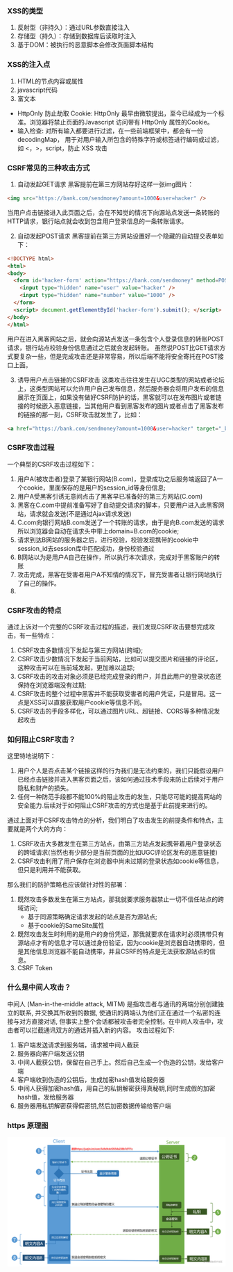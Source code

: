 ### XSS的类型
1. 反射型（非持久）：通过URL参数直接注入
2. 存储型（持久）：存储到数据库后读取时注入
3. 基于DOM：被执行的恶意脚本会修改页面脚本结构

### XSS的注入点
1. HTML的节点内容或属性
2. javascript代码
3. 富文本

- HttpOnly 防止劫取 Cookie: HttpOnly 最早由微软提出，至今已经成为一个标准。浏览器将禁止页面的Javascript 访问带有 HttpOnly 属性的Cookie。
- 输入检查: 对所有输入都要进行过滤，在一些前端框架中，都会有一份 decodingMap， 用于对用户输入所包含的特殊字符或标签进行编码或过滤，如 <，>，script，防止 XSS 攻击

### CSRF常见的三种攻击方式
1. 自动发起GET请求
黑客提前在第三方网站存好这样一张img图片：
```html
<img src="https://bank.com/sendmoney?amount=1000&user=hacker" />
```
当用户点击链接进入此页面之后，会在不知觉的情况下向源站点发送一条转账的HTTP请求，银行站点就会收到包含用户登录信息的一条转账请求。

2. 自动发起POST请求
黑客提前在第三方网站设置好一个隐藏的自动提交表单如下：
``` html
<!DOCTYPE html>
<html>
<body>
  <form id='hacker-form' action="https://bank.com/sendmoney" method=POST>
    <input type="hidden" name="user" value="hacker" />
    <input type="hidden" name="number" value="1000" />
  </form>
  <script> document.getElementById('hacker-form').submit(); </script>
</body>
</html>
```
用户在进入黑客网站之后，就会向源站点发送一条包含个人登录信息的转账POST请求，银行站点校验身份信息通过之后就会发起转账。
虽然说POST比GET请求方式要复杂一些，但是完成攻击还是非常容易，所以后端不能将安全寄托在POST接口上面。

3. 诱导用户点击链接的CSRF攻击
这类攻击往往发生在UGC类型的网站或者论坛上，这类型网站可以允许用户自己发布信息，然后服务器会将用户发布的信息展示在页面上，如果没有做好CSRF防护的话，黑客就可以在发布图片或者链接的时候嵌入恶意链接，当其他用户看到黑客发布的图片或者点击了黑客发布的链接的那一刻，CSRF攻击就发生了，比如：
```html
<a href="https://bank.com/sendmoney?amount=1000&user=hacker" target="_blank">特大新闻！！！点我查看！！！<a/>
```


### CSRF攻击过程
一个典型的CSRF攻击过程如下：

1. 用户A(被攻击者)登录了某银行网站(B.com)，登录成功之后服务端返回了A一个cookie，里面保存的是用户的session_id等身份信息;
2. 用户A受黑客引诱无意间点击了黑客早已准备好的第三方网站(C.com)
3. 黑客在C.com中提前准备写好了自动提交请求的脚本，只要用户进入此黑客网站，请求就会发送(不是通过Ajax请求发送)
4. C.com向银行网站B.com发送了一个转账的请求，由于是向B.com发送的请求所以浏览器会自动在请求头中带上domain=B.com的cookie;
5. 请求到达B网站的服务器之后，进行校验，校验发现携带的cookie中session_id去session库中匹配成功，身份校验通过
6. B网站以为是用户A自己在操作，所以执行本次请求，完成对于黑客账户的转账
7. 攻击完成，黑客在受害者用户A不知情的情况下，冒充受害者让银行网站执行了自己的操作。
8. 
### CSRF攻击的特点
通过上诉对一个完整的CSRF攻击过程的描述，我们发现CSRF攻击要想完成攻击，有一些特点：

1. CSRF攻击多数情况下发起与第三方网站(跨域);
2. CSRF攻击少数情况下发起于当前网站，比如可以提交图片和链接的评论区，这种攻击可以在当前域发起，更加难以追踪;
3. CSRF攻击的攻击对象必须是已经完成登录的用户，并且此用户的登录状态还保持在浏览器端没有过期;
4. CSRF攻击的整个过程中黑客并不能获取受害者的用户凭证，只是冒用。这一点是XSS可以直接获取用户cookie等信息不同。
5. CSRF攻击的手段多样化，可以通过图片URL、超链接、CORS等多种情况发起攻击
### 如何阻止CSRF攻击？
这里特地说明下：

1. 用户个人是否点击某个链接这样的行为我们是无法约束的，我们只能假设用户已经点击链接并进入黑客页面之后，该如何通过技术手段来防止后续对于用户隐私和财产的损失。
2. 任何一种防范手段都不能100%的阻止攻击的发生，只能尽可能的提高网站的安全能力.后续对于如何阻止CSRF攻击的方式也是基于此前提来进行的。

通过上面对于CSRF攻击特点的分析，我们明白了攻击发生的前提条件和特点，主要就是两个大的方向：

1. CSRF攻击大多数发生在第三方站点，由第三方站点发起携带着用户登录状态的跨域请求(当然也有少部分是当前页面的比如UGC评论区发布的恶意链接)
2. CSRF攻击利用了用户保存在浏览器中尚未过期的登录状态如cookie等信息，但只是利用并不能获取。

那么我们的防护策略也应该做针对性的部署：

1. 既然攻击多数发生在第三方站点，那我就要求服务器禁止一切不信任站点的跨域访问;
   - 基于同源策略确定请求发起的站点是否为源站点;
   - 基于cookie的SameSite属性
2. 既然攻击发生时利用的是用户的身份凭证，那我就要求在请求时必须携带只有源站点才有的信息才可以通过身份验证，因为cookie是浏览器自动携带的，但是其他信息浏览器不能自动携带，并且CSRF的特点是无法获取源站点的信息。
3. CSRF Token

### 什么是中间人攻击？
中间⼈ (Man-in-the-middle attack, MITM) 是指攻击者与通讯的两端分别创建独⽴的联系, 并交换其所收到的数据, 使通讯的两端认为他们正在通过⼀个私密的连接与对⽅直接对话, 但事实上整个会话都被攻击者完全控制。在中间⼈攻击中，攻击者可以拦截通讯双⽅的通话并插⼊新的内容。
攻击过程如下:

1. 客户端发送请求到服务端，请求被中间⼈截获
2. 服务器向客户端发送公钥
3. 中间⼈截获公钥，保留在⾃⼰⼿上。然后⾃⼰⽣成⼀个伪造的公钥，发给客户端
4. 客户端收到伪造的公钥后，⽣成加密hash值发给服务器
5. 中间⼈获得加密hash值，⽤⾃⼰的私钥解密获得真秘钥,同时⽣成假的加密hash值，发给服务器
6. 服务器⽤私钥解密获得假密钥,然后加密数据传输给客户端

### https 原理图
<img src="../../public/https.png" />